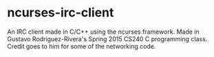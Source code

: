 # ncurses-irc-client
An IRC client made in C/C++ using the ncurses framework. Made in Gustavo Rodriguez-Rivera's Spring 2015 CS240 C programming class. Credit goes to him for some of the networking code.
